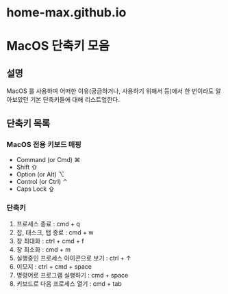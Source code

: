 # home-max.github.io

# MacOS 단축키 모음
## 설명
MacOS 를 사용하며 어떠한 이유(궁금하거나, 사용하기 위해서 등)에서 한 번이라도 알아보았던 기본 단축키들에 대해 리스트업한다.

## 단축키 목록
### MacOS 전용 키보드 매핑

- Command (or Cmd) ⌘
- Shift ⇧
- Option (or Alt) ⌥
- Control (or Ctrl) ⌃
- Caps Lock ⇪

### 단축키

1. 프로세스 종료 : cmd + q
1. 잡, 태스크, 탭 종료 : cmd + w
1. 창 최대화 : ctrl + cmd + f
1. 창 최소화 : cmd + m
1. 실행중인 프로세스 아이콘으로 보기 : ctrl + ↑
1. 이모지 : ctrl + cmd + space
1. 명령어로 프로그램 실행하기 : cmd + space
1. 키보드로 다음 프로세스 열기 : cmd + tab